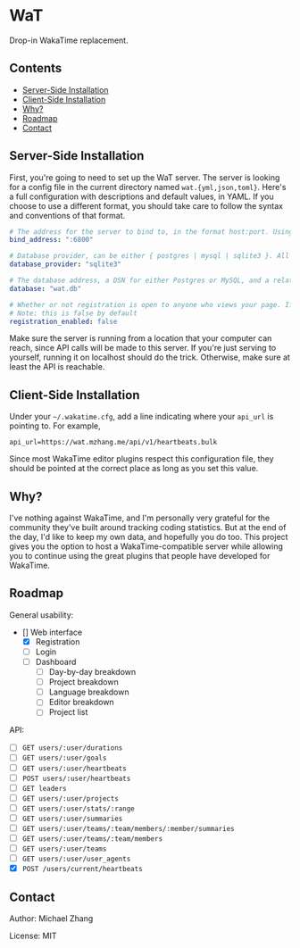WaT
===

Drop-in WakaTime replacement.

Contents
--------

- [Server-Side Installation](#server-side-installation)
- [Client-Side Installation](#client-side-installation)
- [Why?](#why)
- [Roadmap](#roadmap)
- [Contact](#contact)

Server-Side Installation
------------------------

First, you're going to need to set up the WaT server. The server is looking for a config file in the current directory named `wat.{yml,json,toml}`. Here's a full configuration with descriptions and default values, in YAML. If you choose to use a different format, you should take care to follow the syntax and conventions of that format.

```yml
# The address for the server to bind to, in the format host:port. Using hostnames is supported.
bind_address: ":6800"

# Database provider, can be either { postgres | mysql | sqlite3 }. All three are supported out of the box.
database_provider: "sqlite3"

# The database address, a DSN for either Postgres or MySQL, and a relative file address for Sqlite3.
database: "wat.db"

# Whether or not registration is open to anyone who views your page. If disabled, users will have to be manually registered through the CLI.
# Note: this is false by default
registration_enabled: false
```

Make sure the server is running from a location that your computer can reach, since API calls will be made to this server. If you're just serving to yourself, running it on localhost should do the trick. Otherwise, make sure at least the API is reachable.

Client-Side Installation
------------------------

Under your `~/.wakatime.cfg`, add a line indicating where your `api_url` is pointing to. For example,

    api_url=https://wat.mzhang.me/api/v1/heartbeats.bulk

Since most WakaTime editor plugins respect this configuration file, they should be pointed at the correct place as long as you set this value.

Why?
----

I've nothing against WakaTime, and I'm personally very grateful for the community they've built around tracking coding statistics. But at the end of the day, I'd like to keep my own data, and hopefully you do too. This project gives you the option to host a WakaTime-compatible server while allowing you to continue using the great plugins that people have developed for WakaTime.

Roadmap
-------

General usability:

- [] Web interface
  - [x] Registration
  - [ ] Login
  - [ ] Dashboard
    - [ ] Day-by-day breakdown
    - [ ] Project breakdown
    - [ ] Language breakdown
    - [ ] Editor breakdown
    - [ ] Project list

API:

- [ ] `GET users/:user/durations`
- [ ] `GET users/:user/goals`
- [ ] `GET users/:user/heartbeats`
- [ ] `POST users/:user/heartbeats`
- [ ] `GET leaders`
- [ ] `GET users/:user/projects`
- [ ] `GET users/:user/stats/:range`
- [ ] `GET users/:user/summaries`
- [ ] `GET users/:user/teams/:team/members/:member/summaries`
- [ ] `GET users/:user/teams/:team/members`
- [ ] `GET users/:user/teams`
- [ ] `GET users/:user/user_agents`
- [x] `POST /users/current/heartbeats`

Contact
-------

Author: Michael Zhang

License: MIT
